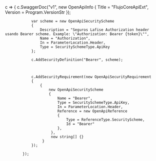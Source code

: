 c =>
            {
                c.SwaggerDoc("v1", new OpenApiInfo { Title = "FlujoCoreApiExt", Version = Program.VersionStr });

                var scheme = new OpenApiSecurityScheme
                {
                    Description = "Seguros Lafise Authorization header usando Bearer scheme. Example: \"Authorization: Bearer {token}\"",
                    Name = "Authorization",
                    In = ParameterLocation.Header,
                    Type = SecuritySchemeType.ApiKey
                };

                c.AddSecurityDefinition("Bearer", scheme);



                c.AddSecurityRequirement(new OpenApiSecurityRequirement
                {
                    {
                        new OpenApiSecurityScheme
                        {
                            Name = "Bearer",
                            Type = SecuritySchemeType.ApiKey,
                            In = ParameterLocation.Header,
                            Reference = new OpenApiReference
                            {
                                Type = ReferenceType.SecurityScheme,
                                Id = "Bearer"
                            },
                         },
                         new string[] {}
                     }
                });

            });
